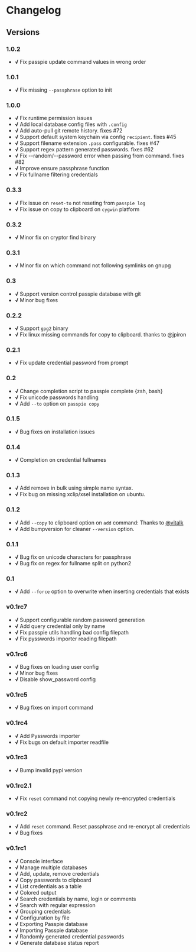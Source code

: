 # Changelog

## Versions

### 1.0.2

+ **√** Fix passpie update command values in wrong order

### 1.0.1

+ **√** Fix missing `--passphrase` option to init

### 1.0.0

+ **√** Fix runtime permission issues
+ **√** Add local database config files with `.config`
+ **√** Add auto-pull git remote history. fixes #72
+ **√** Support default system keychain via config `recipient`. fixes #45
+ **√** Support filename extension `.pass` configurable. fixes #47
+ **√** Support regex pattern generated passwords. fixes #62
+ **√** Fix --random/--password error when passing from command. fixes #82
+ **√** Improve ensure passphrase function
+ **√** Fix fullname filtering credentials


### 0.3.3

+ **√** Fix issue on `reset-to` not reseting from `passpie log`
+ **√** Fix issue on copy to clipboard on `cygwin` platform

### 0.3.2

+ **√** Minor fix on cryptor find binary

### 0.3.1

+ **√** Minor fix on which command not following symlinks on gnupg

### 0.3

+ **√** Support version control passpie database with git
+ **√** Minor bug fixes

### 0.2.2

+ **√** Support `gpg2` binary
+ **√** Fix linux missing commands for copy to clipboard. thanks to @jpiron

### 0.2.1

+ **√** Fix update credential password from prompt

### 0.2

+ **√** Change completion script to passpie complete {zsh, bash}
+ **√** Fix unicode passwords handling
+ **√** Add `--to` option on `passpie copy`

### 0.1.5

+ **√** Bug fixes on installation issues

### 0.1.4

+ **√** Completion on credential fullnames

### 0.1.3

+ **√** Add remove in bulk using simple name syntax.
+ **√** Fix bug on missing xclip/xsel installation on ubuntu.

### 0.1.2

+ **√** Add `--copy` to clipboard option on `add` command: Thanks to [@vitalk](https://github.com/vitalk)
+ **√** Add bumpversion for cleaner `--version` option.

### 0.1.1

+ **√** Bug fix on unicode characters for passphrase
+ **√** Bug fix on regex for fullname split on python2

### 0.1

+ **√** Add `--force` option to overwrite when inserting credentials that exists

### v0.1rc7

+ **√** Support configurable random password generation
+ **√** Add query credential only by name
+ **√** Fix passpie utils handling bad config filepath
+ **√** Fix pysswords importer reading filepath

### v0.1rc6

+ **√** Bug fixes on loading user config
+ **√** Minor bug fixes
+ **√** Disable show_password config

### v0.1rc5

+ **√** Bug fixes on import command

### v0.1rc4

+ **√** Add Pysswords importer
+ **√** Fix bugs on default importer readfile

### v0.1rc3

+ **√** Bump invalid pypi version

### v0.1rc2.1

+ **√** Fix `reset` command not copying newly re-encrypted credentials

### v0.1rc2

+ **√** Add `reset` command. Reset passphrase and re-encrypt all credentials
+ **√** Bug fixes

### v0.1rc1

+ **√** Console interface
+ **√** Manage multiple databases
+ **√** Add, update, remove credentials
+ **√** Copy passwords to clipboard
+ **√** List credentials as a table
+ **√** Colored output
+ **√** Search credentials by name, login or comments
+ **√** Search with regular expression
+ **√** Grouping credentials
+ **√** Configuration by file
+ **√** Exporting Passpie database
+ **√** Importing Passpie database
+ **√** Randomly generated credential passwords
+ **√** Generate database status report
